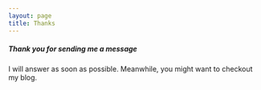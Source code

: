 ```yaml
---
layout: page
title: Thanks
---
```

##### Thank you for sending me a message

I will answer as soon as possible. Meanwhile, you might want to checkout my blog.
